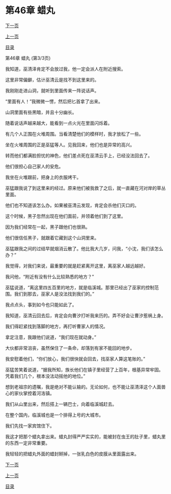 <h1>第46章   蜡丸</h1>
            <div><p><a href="./138_%E7%AC%AC47%E7%AB%A0_%E6%B2%B3%E5%9B%BE.md">下一页</a></p><p><a href="./136_%E7%AC%AC46%E7%AB%A0_%E8%9C%A1%E4%B8%B8.md">上一页</a></p><p><a href="../">目录</a></p></div>
            <div><p>第46章   蜡丸 (第3/3页)</p><p>我知道，巫清泽肯定不会放过我，他一定会派人在附近搜索。</p><p>这里非常偏僻，估计巫清云是找不到这里来的。</p><p>我刚刚走进山洞，就听到里面传来一阵说话声。</p><p>“里面有人！”我微微一愣，然后把匕首拿了出来。</p><p>山洞里面有些黑暗，并且十分幽长。</p><p>随着说话声越来越大，能看到一点火光在里面闪烁着。</p><p>有几个人正围在火堆周围。当看清楚他们的模样时，我才放松了一些。</p><p>坐在火堆周围的正是巫猛等人。见我回来，他们也是异常的高兴。</p><p>转而他们都满脸担忧的神色，他们差点死在巫清云手上，已经没法回去了。</p><p>他们很担心自己家人的安危。</p><p>我坐在火堆跟前，把身上的衣服烤干。</p><p>巫猛跟我说了到这里来的经过。原来他们被我救了之后，就一直藏在河对岸的草丛里面。</p><p>他们也不知道该怎么办。如果被巫清云发现，肯定会杀他们灭口的。</p><p>这个时候，黑子忽然出现在他们面前，并领着他们到了这里。</p><p>因为我们经常在一起，黑子跟他们也很熟。</p><p>他们很信任黑子，就跟着它藏到这个山洞里来。</p><p>巫猛跟我之间的过结早就烟消云散了。他比我大几岁，问我，“小沈，我们该怎么办？”</p><p>我觉得，对我们来说，最重要的就是赶紧离开这里，离巫家人越远越好。</p><p>我问他，“附近有没有什么比较熟悉的地方？”</p><p>巫猛说道，“离这里四五百里的地方，就是临溪城。那里已经出了巫家的控制范围。我们到那去，巫家人是没法找到我们的。”</p><p>我点点头，事到如今也只能如此了。</p><p>我知道，巫清云回去后，肯定会向曹汐打听我来历的。弄不好会让曹汐惹祸上身。</p><p>我们得赶紧找到落脚的地方，再打听曹家人的情况。</p><p>拿定注意，我跟他们说道，“我们现在就动身。”</p><p>大伙都非常沮丧，虽然保住了一条命，却落到有家不能回的地步。</p><p>我安慰着他们，“你们放心，我们很快就会回去，找巫家人算这笔账的。”</p><p>巫猛苦笑着说道，“据我所知，族长他们在镇子里经营了上百年，根基异常牢固。凭着我们几个，根本没法动摇他的地位。”</p><p>想到老祖宗的遗嘱，我是绝对不能认输的。无论如何，也不能让巫清泽这个人面兽心的家伙掌控着河洛镇。</p><p>我们从山里出来，然后搭上一辆巴士，向着临溪城赶去。</p><p>在整个国内，临溪城也是一个排得上号的大城市。</p><p>我们先找一家宾馆住下。</p><p>我这才把那个蜡丸拿出来。蜡丸封得严严实实的，能被封在虫王的肚子里，蜡丸里的东西一定非常重要。</p><p>我轻轻的把蜡丸外面的蜡封掰掉，一张乳白色的皮膜从里面露出来。</p></div>
            <div><p><a href="./138_%E7%AC%AC47%E7%AB%A0_%E6%B2%B3%E5%9B%BE.md">下一页</a></p><p><a href="./136_%E7%AC%AC46%E7%AB%A0_%E8%9C%A1%E4%B8%B8.md">上一页</a></p><p><a href="../">目录</a></p></div>